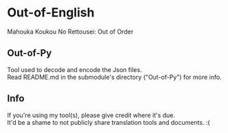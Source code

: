 # Out-of-English

Mahouka Koukou No Rettousei: Out of Order


## Out-of-Py

Tool used to decode and encode the Json files.</br>
Read README.md in the submodule's directory ("Out-of-Py") for more info.


## Info

If you're using my tool(s), please give credit where it's due.</br>
It'd be a shame to not publicly share translation tools and documents. :(
